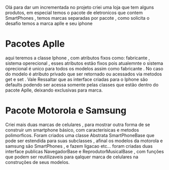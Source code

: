 Olá para dar um incrementada no projeto criei uma loja que tem alguns produtos, em especial temos o pacote de eletronicos que contem
SmartPhones , temos marcas separadas por pacote , como solicita o desafio temos a marca aplle e seu iphone

# Pacotes Aplle
aqui teremos a classe Iphone , com atributos fixos como: fabricante , sistema operecional , esses atributos estão fixos pois atualemnte o sistema oprecional é unico para todos os modelos
assim como fabricante . No caso do modelo é atributo privado que ser retornado ou acessados via metodos get e set .
Vale Ressaltar que as interface criadas para o Iphone são defaults podendo ser acessa somente pelas classes que estão dentro do pacote Aplle, deixando exclusivas para marca.

# Pacote Motorola e Samsung
Criei mais duas marcas de celulares , para mostrar outra forma de se construir um smartphone básico, com caracterisicas e metodos polimorficos.
Foram criados uma classe Abstrata SmartPhoneBase que pode ser estendida para suas subclasses , afinal os modelos da motorola e samsung são SmartPhones , e fazem ligacao etc...
foram criadas duas interface publicas NavegadorBase e ReprodutorMusicalBase , com funções que podem ser reutilizaveis para qalquer marca de celulares na construções de seus modelos.


